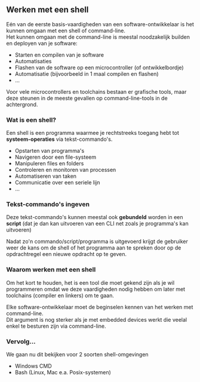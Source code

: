 ## Werken met een shell

Eén van de eerste basis-vaardigheden van een software-ontwikkelaar is het kunnen omgaan met een shell of command-line.  
Het kunnen omgaan met de command-line is meestal noodzakelijk builden en deployen van je software:

* Starten en compilen van je software
* Automatisaties
* Flashen van de software op een microcontroller (of ontwikkelbordje)
* Automatisatie (bijvoorbeeld in 1 maal compilen en flashen)
* ...

Voor vele microcontrollers en toolchains bestaan er grafische tools, maar deze steunen in de meeste gevallen op command-line-tools in de achtergrond.  


### Wat is een shell?

Een shell is een programma waarmee je rechtstreeks toegang hebt tot **systeem-operaties** via tekst-commando's.

* Opstarten van programma's
* Navigeren door een file-systeem
* Manipuleren files en folders
* Controleren en monitoren van processen
* Automatiseren van taken
* Communicatie over een seriele lijn
* ...

### Tekst-commando's ingeven

Deze tekst-commando's kunnen meestal ook **gebundeld** worden in een **script** (dat je dan kan uitvoeren van een CLI net zoals je programma's kan uitvoeren)   

Nadat zo'n commando/script/programma is uitgevoerd krijgt de gebruiker weer de kans om de shell of het programma aan te spreken door op de opdrachtregel een nieuwe opdracht op te geven.  

### Waarom werken met een shell

Om het kort te houden, het is een tool die moet gekend zijn als je wil programmeren omdat we deze vaardigheden nodig hebben om later met toolchains (compiler en linkers) om te gaan.  

Elke software-ontwikkelaar moet de beginselen kennen van het werken met command-line.  
Dit argument is nog sterker als je met embedded devices werkt die veelal enkel te besturen zijn via command-line.

### Vervolg...

We gaan nu dit bekijken voor 2 soorten shell-omgevingen

* Windows CMD
* Bash (Linux, Mac e.a. Posix-systemen)
